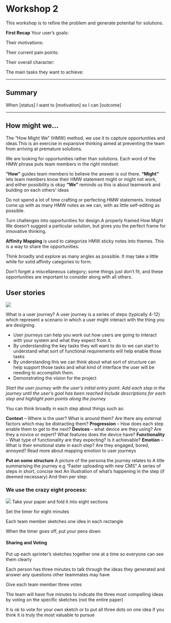 
# Workshop 2

This workshop is to refine the problem and generate potential for solutions.

**First Recap**
Your user’s goals:

Their motivations:

Their current pain points:

Their overall character:

The main tasks they want to achieve:

---

## Summary

When [status] I want to [motivation] so I can [outcome]

---

## How might we...

The “How Might We” (HMW) method, we use it to capture opportunities and ideas.This is an exercise in expansive thinking aimed at preventing the team from arriving at premature solutions.  

We are looking for opportunities rather than solutions. Each word of the HMW phrase puts team members in the right mindset:

**“How”** guides team members to believe the answer is out there.
**“Might”** lets team members know their HMW statement might or might not work, and either possibility is okay
**“We”** reminds us this is about teamwork and building on each others’ ideas

Do not spend a lot of time crafting or perfecting HMW statements. Instead come up with as many HMW notes as we can, with as little self-editing as possible. 

 Turn challenges into opportunities for design.A properly framed How Might We doesn’t suggest a particular solution, but gives you the perfect frame for innovative thinking.


**Affinity Mapping** 
is used to categorize HMW sticky notes into themes. This is a way to share the opportunities.

Think broadly and explore as many angles as possible. It may take a little while for solid affinity categories to form.

Don’t forget a miscellaneous category; some things just don’t fit, and these opportunities are important to consider along with all others.

## User stories

![](https://i.imgur.com/X6bDj82.png)

What is a user journey?
A user journey is a series of steps (typically 4-12) which represent a scenario in which a user might interact with the thing you are designing. 

 - User journeys can help you work out how users are going to interact with your system and what they expect from it.
- By understanding the key tasks they will want to do to we can start to understand what sort of functional requirements will help enable those tasks 
- By understanding this we can think about what sort of structure can help support those tasks and what kind of interface the user will be needing to accomplish them.
- Demonstrating the vision for the project 

*Start the user journey with the user’s initial entry point. 
Add each step in the journey until the user’s goal has been reached
Include descriptions for each step and highlight pain points along the journey*


You can think broadly in each step about things such as:

**Context** – Where is the user? What is around them? Are there any external factors which may be distracting them? 
**Progression** – How does each step enable them to get to the next?
**Devices** – what device are they using? Are they a novice or expert? What features does the device have?
**Functionality** – What type of functionality are they expecting? Is it achievable?
**Emotion** – What is their emotional state in each step? Are they engaged, bored, annoyed? Read more about mapping emotion to user journeys

**Put on some structure**
A picture of the persona the journey relates to
A title summarising the journey e.g “Faster uploading with new CMS”
A series of steps in short, concise text
An illustration of what’s happening in the step (if deemed necessary)
And then per step:

### We use the crazy eight process:

![](https://i.imgur.com/HQgGVtp.png)
Take your paper and fold it into eight sections

Set the timer for eight minutes

Each team member sketches one idea in each rectangle

When the timer goes off, put your pens down

#### Sharing and Voting

Put up each sprinter’s sketches together one at a time so everyone can see them clearly

Each person has three minutes to talk through the ideas they generated and answer any questions other teammates may have

Give each team member three votes

The team will have five minutes to indicate the three most compelling ideas by voting on the specific sketches (not the entire paper)

It is ok to vote for your own sketch or to put all three dots on one idea if you think it is truly the most valuable to pursue

